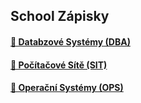 ## School Zápisky
 #### <a href="https://github.com/neostetic/School-Zapisky/tree/main/DBA">📂 Databzové Systémy (DBA)</a>
 #### <a href="https://github.com/neostetic/School-Zapisky/tree/main/SIT">🔌 Počítačové Sítě (SIT)</a>
 #### <a href="https://github.com/neostetic/School-Zapisky/tree/main/OPS">📴 Operační Systémy (OPS)</a>

